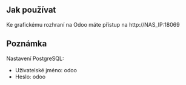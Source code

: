 ## Jak používat 
Ke grafickému rozhraní na Odoo máte přístup na http://NAS_IP:18069

## Poznámka
Nastavení PostgreSQL:

- Uživatelské jméno: odoo
- Heslo: odoo
